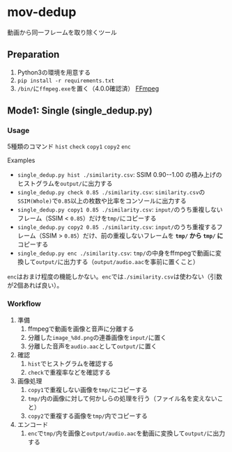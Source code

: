 # mov-dedup

動画から同一フレームを取り除くツール

## Preparation

1. Python3の環境を用意する
2. `pip install -r requirements.txt`
3. `/bin/`に`ffmpeg.exe`を置く（4.0.0確認済） [FFmpeg](https://ffmpeg.zeranoe.com/builds/)

## Mode1: Single (single_dedup.py)
### Usage

5種類のコマンド `hist` `check` `copy1` `copy2` `enc`

Examples

- `single_dedup.py hist ./similarity.csv`: SSIM 0.90--1.00 の積み上げのヒストグラムを`output/`に出力する
- `single_dedup.py check 0.85 ./similarity.csv`: `similarity.csv`の`SSIM(Whole)`で`0.85`以上の枚数や比率をコンソールに出力する
- `single_dedup.py copy1 0.85 ./similarity.csv`: `input/`のうち重複しないフレーム（SSIM < `0.85`）だけを`tmp/`にコピーする
- `single_dedup.py copy2 0.85 ./similarity.csv`: `input/`のうち重複するフレーム（SSIM > `0.85`）だけ、前の重複しないフレームを __`tmp/` から `tmp/` に__ コピーする
- `single_dedup.py enc ./similarity.csv`: `tmp/`の中身をffmpegで動画に変換して`output/`に出力する（`output/audio.aac`を事前に置くこと）

`enc`はおまけ程度の機能しかない。`enc`では`./similarity.csv`は使わない（引数が2個あれば良い）。

### Workflow

1. 準備
    1. ffmpegで動画を画像と音声に分離する
    1. 分離した`image_%8d.png`の連番画像を`input/`に置く
    1. 分離した音声を`audio.aac`として`output/`に置く
1. 確認
    1. `hist`でヒストグラムを確認する
    1. `check`で重複率などを確認する
1. 画像処理
    1. `copy1`で重複しない画像を`tmp/`にコピーする
    1. `tmp/`内の画像に対して何かしらの処理を行う（ファイル名を変えないこと）
    1. `copy2`で重複する画像を`tmp/`内でコピーする
1. エンコード
    1. `enc`で`tmp/`内を画像と`output/audio.aac`を動画に変換して`output/`に出力する
